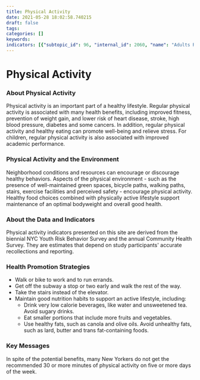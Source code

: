 ```yaml
---
title: Physical Activity
date: 2021-05-28 18:02:58.740215
draft: false
tags: 
categories: []
keywords: 
indicators: [{"subtopic_id": 96, "internal_id": 2060, "name": "Adults Reporting Exercise in the Past 30 Days", "URL": "https://a816-dohbesp.nyc.gov/IndicatorPublic/VisualizationData.aspx?id=2060,719b87,96,Summarize"}, {"subtopic_id": 96, "internal_id": 2058, "name": "Adults Who Walk or Bike for Transportation", "URL": "https://a816-dohbesp.nyc.gov/IndicatorPublic/VisualizationData.aspx?id=2058,719b87,96,Summarize"}, {"subtopic_id": 96, "internal_id": 2173, "name": "Bike for Transportation in the Past 7 Days", "URL": "https://a816-dohbesp.nyc.gov/IndicatorPublic/VisualizationData.aspx?id=2173,719b87,96,Summarize"}, {"subtopic_id": 96, "internal_id": 2059, "name": "Monthly Bicycle Use", "URL": "https://a816-dohbesp.nyc.gov/IndicatorPublic/VisualizationData.aspx?id=2059,719b87,96,Summarize"}, {"subtopic_id": 96, "internal_id": 2172, "name": "Walk for Transportation in the Past 7 Days", "URL": "https://a816-dohbesp.nyc.gov/IndicatorPublic/VisualizationData.aspx?id=2172,719b87,96,Summarize"}]
---
```

# Physical Activity
### About Physical Activity


Physical activity is an important part of a healthy lifestyle. Regular physical activity is associated with many health benefits, including improved fitness, prevention of weight gain, and lower risk of heart disease, stroke, high blood pressure, diabetes and some cancers. In addition, regular physical activity and healthy eating can promote well-being and relieve stress. For children, regular physical activity is also associated with improved academic performance.


### Physical Activity and the Environment


Neighborhood conditions and resources can encourage or discourage healthy behaviors. Aspects of the physical environment - such as the presence of well-maintained green spaces, bicycle paths, walking paths, stairs, exercise facilities and perceived safety - encourage physical activity. Healthy food choices combined with physically active lifestyle support maintenance of an optimal bodyweight and overall good health.


### About the Data and Indicators


Physical activity indicators presented on this site are derived from the biennial NYC Youth Risk Behavior Survey and the annual Community Health Survey. They are estimates that depend on study participants' accurate recollections and reporting.


### Health Promotion Strategies


* Walk or bike to work and to run errands.
* Get off the subway a stop or two early and walk the rest of the way.
* Take the stairs instead of the elevator.
* Maintain good nutrition habits to support an active lifestyle, including:
	+ Drink very low calorie beverages, like water and unsweetened tea. Avoid sugary drinks.
	+ Eat smaller portions that include more fruits and vegetables.
	+ Use healthy fats, such as canola and olive oils. Avoid unhealthy fats, such as lard, butter and trans fat-containing foods.


### Key Messages


In spite of the potential benefits, many New Yorkers do not get the recommended 30 or more minutes of physical activity on five or more days of the week.


